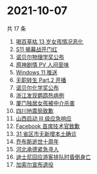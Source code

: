 # 2021-10-07

共 17 条

<!-- BEGIN -->
<!-- 最后更新时间 Thu Oct 07 2021 13:06:25 GMT+0800 (China Standard Time) -->

1. [喝百草枯 13 岁女孩情况恶化](https://www.zhihu.com/search?q=百草枯)
1. [S11 揭幕战开门红](https://www.zhihu.com/search?q=lng)
1. [诺贝尔物理学奖公布](https://www.zhihu.com/search?q=诺贝尔物理学奖)
1. [原神剧情 PV 人间至味](https://www.zhihu.com/search?q=原神)
1. [Windows 11 推送](https://www.zhihu.com/search?q=Windows11)
1. [无职转生 Part.2 开播](https://www.zhihu.com/search?q=无职转生)
1. [诺贝尔化学奖公布](https://www.zhihu.com/search?q=诺贝尔化学奖)
1. [浙江发现鹦鹉热病例](https://www.zhihu.com/search?q=鹦鹉热)
1. [厦门独居女孩被中介杀害](https://www.zhihu.com/search?q=独居女孩被杀)
1. [四川地震局致歉](https://www.zhihu.com/search?q=四川地震)
1. [山西启动 Ⅲ 级应急响应](https://www.zhihu.com/search?q=山西)
1. [Facebook 首席技术官致歉](https://www.zhihu.com/search?q=Facebook)
1. [31 省区市无新增本土确诊](https://www.zhihu.com/search?q=全国疫情)
1. [乔布斯逝世十周年](https://www.zhihu.com/search?q=乔布斯)
1. [河北承德紧急寻人](https://www.zhihu.com/search?q=承德密切接触者)
1. [迪士尼回应游客排队时昏倒身亡](https://www.zhihu.com/search?q=迪士尼)
1. [加索尔宣布退役](https://www.zhihu.com/search?q=加索尔)

<!-- END -->
